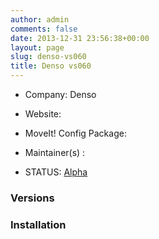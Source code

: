 ```yaml
---
author: admin
comments: false
date: 2013-12-31 23:56:38+00:00
layout: page
slug: denso-vs060
title: Denso vs060
---
```



	
  * Company: Denso

	
  * Website:

	
  * MoveIt! Config Package:

	
  * Maintainer(s) :

	
  * STATUS: [Alpha](/about/moveit-status#status-code-robots)




### Versions








### Installation






